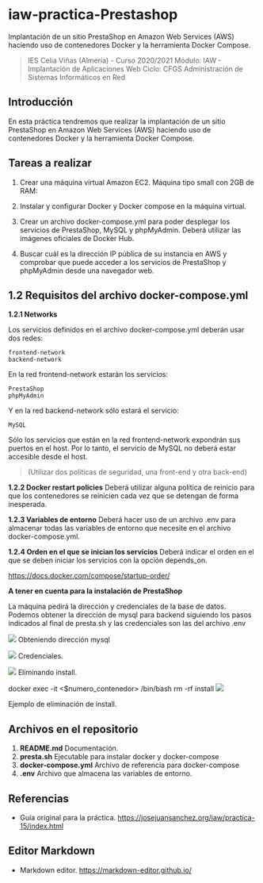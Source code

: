 # iaw-practica-Prestashop
Implantación de un sitio PrestaShop en Amazon Web Services (AWS) haciendo uso de contenedores Docker y la herramienta Docker Compose.

> IES Celia Viñas (Almería) - Curso 2020/2021
Módulo: IAW - Implantación de Aplicaciones Web
Ciclo: CFGS Administración de Sistemas Informáticos en Red

**Introducción**
------------
En esta práctica tendremos que realizar la implantación de un sitio PrestaShop en Amazon Web Services (AWS) haciendo uso de contenedores Docker y la herramienta Docker Compose.

**Tareas a realizar**
------------

1. Crear una máquina virtual Amazon EC2. Máquina tipo small con 2GB de RAM:

2. Instalar y configurar Docker y Docker compose en la máquina virtual.

3. Crear un archivo docker-compose.yml para poder desplegar los servicios de PrestaShop, MySQL y phpMyAdmin. Deberá utilizar las imágenes oficiales de Docker Hub.

4. Buscar cuál es la dirección IP pública de su instancia en AWS y comprobar que puede acceder a los servicios de PrestaShop y phpMyAdmin desde una navegador web.


**1.2 Requisitos del archivo docker-compose.yml**
------------
**1.2.1 Networks**

Los servicios definidos en el archivo docker-compose.yml deberán usar dos redes:

    frontend-network
    backend-network

En la red frontend-network estarán los servicios:

    PrestaShop
    phpMyAdmin

Y en la red backend-network sólo estará el servicio:

    MySQL

Sólo los servicios que están en la red frontend-network expondrán sus puertos en el host. Por lo tanto, el servicio de MySQL no deberá estar accesible desde el host.

> (Utilizar dos políticas de seguridad, una front-end y otra back-end)

**1.2.2 Docker restart policies**
Deberá utilizar alguna política de reinicio para que los contenedores se reinicien cada vez que se detengan de forma inesperada.

**1.2.3 Variables de entorno**
Deberá hacer uso de un archivo .env para almacenar todas las variables de entorno que necesite en el archivo docker-compose.yml.

**1.2.4 Orden en el que se inician los servicios**
Deberá indicar el orden en el que se deben iniciar los servicios con la opción depends_on.

https://docs.docker.com/compose/startup-order/


**A tener en cuenta para la instalación de PrestaShop**

La máquina pedirá la dirección y credenciales de la base de datos. Podemos obtener la dirección de mysql para backend siguiendo los pasos indicados al final de presta.sh y las credenciales son las del archivo .env

![](https://i.imgur.com/FoBMSat.png)
Obteniendo dirección mysql

![](https://i.imgur.com/VE8xZC3.png)
Credenciales.

![](https://i.imgur.com/qKtwsoJ.png)
Eliminando install.

docker exec -it <$numero_contenedor> /bin/bash
rm -rf install
![](https://i.imgur.com/goooHo3.png)

Ejemplo de eliminación de install.

**Archivos en el repositorio**
------------
1. **README.md** Documentación.
2. **presta.sh** Ejecutable para instalar docker y docker-compose
3. **docker-compose.yml** Archivo de referencia para docker-compose
4. **.env** Archivo que almacena las variables de entorno.

**Referencias**
------------
- Guía original para la práctica.
https://josejuansanchez.org/iaw/practica-15/index.html



**Editor Markdown**
------------
- Markdown editor.
https://markdown-editor.github.io/